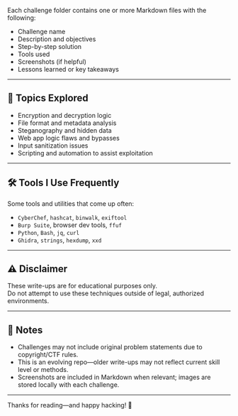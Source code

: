 
Each challenge folder contains one or more Markdown files with the following:
- Challenge name
- Description and objectives
- Step-by-step solution
- Tools used
- Screenshots (if helpful)
- Lessons learned or key takeaways

---

## 🧠 Topics Explored

- Encryption and decryption logic
- File format and metadata analysis
- Steganography and hidden data
- Web app logic flaws and bypasses
- Input sanitization issues
- Scripting and automation to assist exploitation

---

## 🛠 Tools I Use Frequently

Some tools and utilities that come up often:
- `CyberChef`, `hashcat`, `binwalk`, `exiftool`
- `Burp Suite`, browser dev tools, `ffuf`
- `Python`, `Bash`, `jq`, `curl`
- `Ghidra`, `strings`, `hexdump`, `xxd`

---

## ⚠️ Disclaimer

These write-ups are for educational purposes only.  
Do not attempt to use these techniques outside of legal, authorized environments.

---

## 📌 Notes

- Challenges may not include original problem statements due to copyright/CTF rules.
- This is an evolving repo—older write-ups may not reflect current skill level or methods.
- Screenshots are included in Markdown when relevant; images are stored locally with each challenge.

---

Thanks for reading—and happy hacking! 🐚

